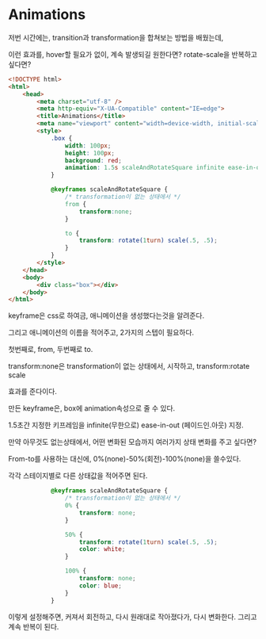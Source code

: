 # Animations

저번 시간에는, transition과 transformation을 합쳐보는 방법을 배웠는데,

이런 효과를, hover할 필요가 없이, 계속 발생되길 원한다면? rotate-scale을 반복하고 싶다면?

```html
<!DOCTYPE html>
<html>
    <head>
        <meta charset="utf-8" />
        <meta http-equiv="X-UA-Compatible" content="IE=edge">
        <title>Animations</title>
        <meta name="viewport" content="width=device-width, initial-scale=1">
        <style>
            .box {
                width: 100px;
                height: 100px;
                background: red;
                animation: 1.5s scaleAndRotateSquare infinite ease-in-out;
            }

            @keyframes scaleAndRotateSquare {
                /* transformation이 없는 상태에서 */
                from {
                    transform:none;
                }

                to {
                    transform: rotate(1turn) scale(.5, .5);
                }
            }
        </style>
    </head>
    <body>
        <div class="box"></div>
    </body>
</html>
```

keyframe은 css로 하여금, 애니메이션을 생성했다는것을 알려준다.

그리고 애니메이션의 이름을 적어주고, 2가지의 스텝이 필요하다.

첫번째로, from, 두번째로 to. 

transform:none은 transformation이 없는 상태에서, 시작하고, transform:rotate scale

효과를 준다이다.

만든 keyframe은, box에 animation속성으로 줄 수 있다.

1.5초간 지정한 키프레임을 infinite(무한으로) ease-in-out (페이드인.아웃) 지정.

만약 아무것도 없는상태에서, 어떤 변화된 모습까지 여러가지 상태 변화를 주고 싶다면?

From-to를 사용하는 대신에, 0%(none)-50%(회전)-100%(none)을 쓸수있다.

각각 스테이지별로 다른 상태값을 적어주면 된다.

```css
            @keyframes scaleAndRotateSquare {
                /* transformation이 없는 상태에서 */
                0% {
                    transform: none;
                }

                50% {
                    transform: rotate(1turn) scale(.5, .5);
                    color: white;
                }

                100% {
                    transform: none;
                    color: blue;
                }
            }
```

이렇게 설정해주면, 커져서 회전하고, 다시 원래대로 작아졌다가, 다시 변화한다.
그리고 계속 반복이 된다.




